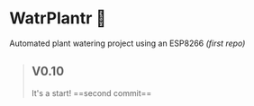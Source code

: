 # WatrPlantr 🌱
Automated plant watering project using an ESP8266 *(first repo)*

> V0.10
>---
>It's a start!
>==second commit==
